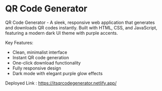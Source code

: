 ﻿# QR Code Generator

QR Code Generator - A sleek, responsive web application that generates and downloads QR codes instantly. Built with HTML, CSS, and JavaScript, featuring a modern dark UI theme with purple accents.

Key Features:
- Clean, minimalist interface
- Instant QR code generation
- One-click download functionality
- Fully responsive design
- Dark mode with elegant purple glow effects

Deployed Link : https://itsqrcodegenerator.netlify.app/
